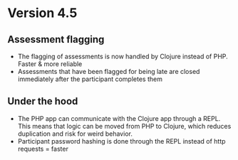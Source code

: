 # Version 4.5


## Assessment flagging
 - The flagging of assessments is now handled by Clojure instead of PHP. Faster & more reliable
 - Assessments that have been flagged for being late are closed immediately after the participant completes them


## Under the hood
 - The PHP app can communicate with the Clojure app through a REPL. This means that logic can be moved from 
 PHP to Clojure, which reduces duplication and risk for weird behavior.
 - Participant password hashing is done through the REPL instead of http requests = faster 